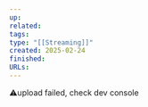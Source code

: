 ```yaml
---
up: 
related: 
tags: 
type: "[[Streaming]]"
created: 2025-02-24
finished: 
URLs:
---
```

⚠️upload failed, check dev console
